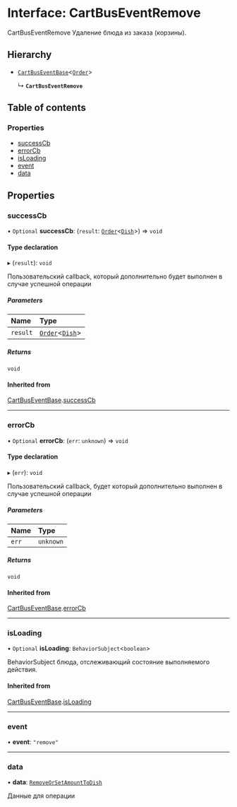 # Interface: CartBusEventRemove

CartBusEventRemove
Удаление блюда из заказа (корзины).

## Hierarchy

- [`CartBusEventBase`](CartBusEventBase.md)<[`Order`](Order.md)\>

  ↳ **`CartBusEventRemove`**

## Table of contents

### Properties

- [successCb](CartBusEventRemove.md#successcb)
- [errorCb](CartBusEventRemove.md#errorcb)
- [isLoading](CartBusEventRemove.md#isloading)
- [event](CartBusEventRemove.md#event)
- [data](CartBusEventRemove.md#data)

## Properties

### successCb

• `Optional` **successCb**: (`result`: [`Order`](Order.md)<[`Dish`](Dish.md)\>) => `void`

#### Type declaration

▸ (`result`): `void`

Пользовательский callback, который дополнительно будет выполнен в случае успешной операции

##### Parameters

| Name | Type |
| :------ | :------ |
| `result` | [`Order`](Order.md)<[`Dish`](Dish.md)\> |

##### Returns

`void`

#### Inherited from

[CartBusEventBase](CartBusEventBase.md).[successCb](CartBusEventBase.md#successcb)

___

### errorCb

• `Optional` **errorCb**: (`err`: `unknown`) => `void`

#### Type declaration

▸ (`err`): `void`

Пользовательский callback, будет который дополнительно  выполнен в случае успешной операции

##### Parameters

| Name | Type |
| :------ | :------ |
| `err` | `unknown` |

##### Returns

`void`

#### Inherited from

[CartBusEventBase](CartBusEventBase.md).[errorCb](CartBusEventBase.md#errorcb)

___

### isLoading

• `Optional` **isLoading**: `BehaviorSubject`<`boolean`\>

BehaviorSubject блюда, отслеживающий состояние выполняемого действия.

#### Inherited from

[CartBusEventBase](CartBusEventBase.md).[isLoading](CartBusEventBase.md#isloading)

___

### event

• **event**: ``"remove"``

___

### data

• **data**: [`RemoveOrSetAmountToDish`](RemoveOrSetAmountToDish.md)

Данные для операции
